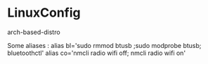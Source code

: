 # LinuxConfig
arch-based-distro 

Some aliases : 
 alias bl='sudo rmmod btusb ;sudo modprobe btusb; bluetoothctl'
 alias co='nmcli radio wifi  off; nmcli radio wifi  on'
